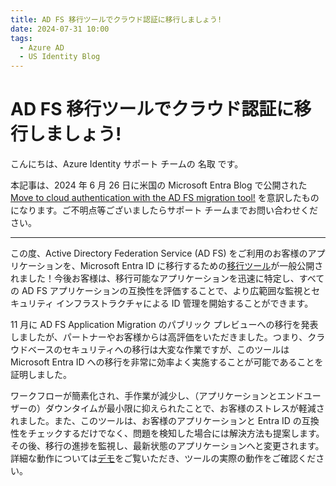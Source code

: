 ```yaml
---
title: AD FS 移行ツールでクラウド認証に移行しましょう!
date: 2024-07-31 10:00
tags:
  - Azure AD
  - US Identity Blog
---
```


# AD FS 移行ツールでクラウド認証に移行しましょう!

こんにちは、Azure Identity サポート チームの 名取 です。

本記事は、2024 年 6 月 26 日に米国の Microsoft Entra Blog で公開された [Move to cloud authentication with the AD FS migration tool!](https://techcommunity.microsoft.com/t5/microsoft-entra-blog/move-to-cloud-authentication-with-the-ad-fs-migration-tool/ba-p/4174841) を意訳したものになります。ご不明点等ございましたらサポート チームまでお問い合わせください。

----

この度、Active Directory Federation Service (AD FS) をご利用のお客様のアプリケーションを、Microsoft Entra ID に移行するための[移行ツール](https://setup.cloud.microsoft/entra/migrate-ad-fs-to-microsoft-entra-id)が一般公開されました！今後お客様は、移行可能なアプリケーションを迅速に特定し、すべての AD  FS アプリケーションの互換性を評価することで、より広範囲な監視とセキュリティ インフラストラクチャによる ID 管理を開始することができます。

11 月に AD FS Application Migration のパブリック プレビューへの移行を発表しましたが、パートナーやお客様からは高評価をいただきました。つまり、クラウドベースのセキュリティへの移行は大変な作業ですが、このツールは Microsoft Entra ID への移行を非常に効率よく実施することが可能であることを証明しました。

ワークフローが簡素化され、手作業が減少し、（アプリケーションとエンドユーザーの）ダウンタイムが最小限に抑えられたことで、お客様のストレスが軽減されました。また、このツールは、お客様のアプリケーションと Entra ID の互換性をチェックするだけでなく、問題を検知した場合には解決方法も提案します。その後、移行の進捗を監視し、最新状態のアプリケーションへと変更されます。詳細な動作については[デモ](https://www.youtube.com/watch?v=qJYmEOK6UJo)をご覧いただき、ツールの実際の動作をご確認ください。

